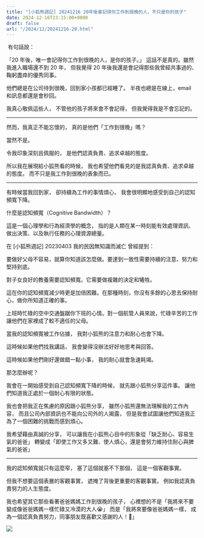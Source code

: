```yaml
---
title: "[小狐熊週記] 20241216 20年後會記得你工作到很晚的人，不只是你的孩子"
date: 2024-12-16T23:15:00+0800
draft: false
url: "/2024/12/20241216-20.html"
---
```


 有句話說：

「20 年後，唯一會記得你工作到很晚的人，是你的孩子。」
這話不是真的。雖然我進入職場還不到 20 年，
但我覺得 20 年後我還是會記得那些我曾經共事過的、鞠躬盡瘁的優秀同事。

他們總是在公司待到很晚，回到家小孩都已經睡了。
半夜也總是在線上，email 和訊息都還是會秒回。

我真心敬佩這些人，
不管他的孩子將來會不會記得，
但我覺得我是不會忘記的。

---

然而，我真正不能忘懷的，
真的是他們「工作到很晚」嗎？

當然不是。

令我印象深刻且佩服的，
是他們認真負責、追求卓越的態度。

所以我在展現給小狐熊看的時候，
我也希望他們看見的是我認真負責、追求卓越的態度。
而不只是我工作到很晚的表象而已。

---

有時候當我回到家，
卻持續為工作的事情煩心，
我會很明顯地感受到自己的認知頻寬下降。

什麼是認知頻寬（Cognitive Bandwidth）？

這是一個心理學和行為經濟學的概念，
指的是人類在某一時刻能有效處理資訊、做出決策、以及執行任務的心理資源總量。

在 [小狐熊週記] 20230403 我的民因無知識而滅亡 曾經提到：

要做好父母不容易，就算你知道該怎麼做。要達到一致性需要持續的注意、努力和堅持到底。

對子女良好的教養需要認知頻寬。它需要做複雜的決定和犧牲。

這在你的認知頻寬減少時更是加倍困難。在那種時刻，你沒有多餘的心思去保持耐心，做你所知道正確的事。

上班時忙碌的空中交通盤踞你下班的心情。對一個航管人員來說，忙碌辛苦的工作讓他們在家裡成了較不適任的父母。

當我的認知頻寬被工作佔據，
我對小狐熊的注意力和耐心也會下降。

這時候如果他們找我講話，
我會變得沒辦法好好地思考與回答。

這時候如果他們剛好還做錯一點小事，
我的耐心就會急速耗竭。

那怎麼辦呢？

我會在一開始感受到自己認知頻寬下降的時候，
就先跟小狐熊分享這件事。
讓他們知道我正處於一個耐心有限的狀態。

我也會把我正在焦慮的原因跟小狐熊分享，
雖然小狐熊還無法理解我的工作內容，
而且公司內部資訊也不能向公司外的人揭露，
但是我會試圖讓他們知道我正為了一個困難的挑戰而感到煩心。

我希望藉由真誠的分享，
可以讓我在小狐熊心目中的形象從「缺乏耐心、容易生氣的爸爸」
轉變成「即使工作又多又難、使人煩心，還是會努力維持住耐心與脾氣的爸爸」

---

我的認知頻寬就只有這麼窄，
塞了這個就塞不下那個，
這是一個客觀事實。

但我不想要這個表層的客觀事實，
遮掩了背後更重要的客觀事實。
例如我認真負責努力的人生態度。

我也希望其它那些看著爸爸媽媽工作到很晚的孩子，
心裡想的不是「我將來不要變成像爸爸媽媽一樣忙碌又冷漠的大人😭」
而是「我將來要像爸爸媽媽一樣，
成為一個認真負責努力，同事朋友既喜歡又感謝的人！💪」



![]($https://blogger.googleusercontent.com/img/b/R29vZ2xl/AVvXsEi1H0nL8DReXZPve6bNLZxyTItjE3Nd5G1wkcvx25X_zAQyJcx7MEvFjqssLFp6wUaMEB04-UMQVMSxLGAv5l9_K1CAmf18CMMVWBwSdpfruc25jHiYcNB52ywOzBoPmIMWne0d2EEGcsGDUBkPHxwOusmoE9Z7XOpC_A2pUrYXNetGUp6yfZFDDwrkMBk/s320/image.png)





